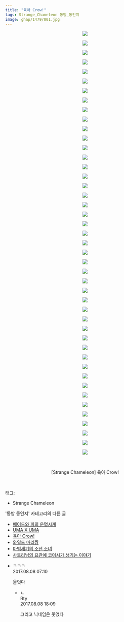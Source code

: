 ```yaml
---
title: "육아 Crow!"
tags: Strange_Chameleon 동방_동인지
image: ghap/1479/001.jpg
---
```

<div class="article">
<p style="text-align: center; clear: none; float: none;"><img src="{{ site.nasurl }}/ghap/1479/001.jpg"/></p>
<p style="text-align: center; clear: none; float: none;"><img src="{{ site.nasurl }}/ghap/1479/002.jpg"/></p>
<p style="text-align: center; clear: none; float: none;"><img src="{{ site.nasurl }}/ghap/1479/003.jpg"/></p>
<p style="text-align: center; clear: none; float: none;"><img src="{{ site.nasurl }}/ghap/1479/004.jpg"/></p>
<p style="text-align: center; clear: none; float: none;"><img src="{{ site.nasurl }}/ghap/1479/005.jpg"/></p>
<p style="text-align: center; clear: none; float: none;"><img src="{{ site.nasurl }}/ghap/1479/006.jpg"/></p>
<p style="text-align: center; clear: none; float: none;"><img src="{{ site.nasurl }}/ghap/1479/007.jpg"/></p>
<p style="text-align: center; clear: none; float: none;"><img src="{{ site.nasurl }}/ghap/1479/008.jpg"/></p>
<p style="text-align: center; clear: none; float: none;"><img src="{{ site.nasurl }}/ghap/1479/009.jpg"/></p>
<p style="text-align: center; clear: none; float: none;"><img src="{{ site.nasurl }}/ghap/1479/010.jpg"/></p>
<p style="text-align: center; clear: none; float: none;"><img src="{{ site.nasurl }}/ghap/1479/011.jpg"/></p>
<p style="text-align: center; clear: none; float: none;"><img src="{{ site.nasurl }}/ghap/1479/012.jpg"/></p>
<p style="text-align: center; clear: none; float: none;"><img src="{{ site.nasurl }}/ghap/1479/013.jpg"/></p>
<p style="text-align: center; clear: none; float: none;"><img src="{{ site.nasurl }}/ghap/1479/014.jpg"/></p>
<p style="text-align: center; clear: none; float: none;"><img src="{{ site.nasurl }}/ghap/1479/015.jpg"/></p>
<p style="text-align: center; clear: none; float: none;"><img src="{{ site.nasurl }}/ghap/1479/016.jpg"/></p>
<p style="text-align: center; clear: none; float: none;"><img src="{{ site.nasurl }}/ghap/1479/017.jpg"/></p>
<p style="text-align: center; clear: none; float: none;"><img src="{{ site.nasurl }}/ghap/1479/018.jpg"/></p>
<p style="text-align: center; clear: none; float: none;"><img src="{{ site.nasurl }}/ghap/1479/019.jpg"/></p>
<p style="text-align: center; clear: none; float: none;"><img src="{{ site.nasurl }}/ghap/1479/020.jpg"/></p>
<p style="text-align: center; clear: none; float: none;"><img src="{{ site.nasurl }}/ghap/1479/021.jpg"/></p>
<p style="text-align: center; clear: none; float: none;"><img src="{{ site.nasurl }}/ghap/1479/022.jpg"/></p>
<p style="text-align: center; clear: none; float: none;"><img src="{{ site.nasurl }}/ghap/1479/023.jpg"/></p>
<p style="text-align: center; clear: none; float: none;"><img src="{{ site.nasurl }}/ghap/1479/024.jpg"/></p>
<p style="text-align: center; clear: none; float: none;"><img src="{{ site.nasurl }}/ghap/1479/025.jpg"/></p>
<p style="text-align: center; clear: none; float: none;"><img src="{{ site.nasurl }}/ghap/1479/026.jpg"/></p>
<p style="text-align: center; clear: none; float: none;"><img src="{{ site.nasurl }}/ghap/1479/027.jpg"/></p>
<p style="text-align: center; clear: none; float: none;"><img src="{{ site.nasurl }}/ghap/1479/028.jpg"/></p>
<p style="text-align: center; clear: none; float: none;"><img src="{{ site.nasurl }}/ghap/1479/029.jpg"/></p>
<p style="text-align: center; clear: none; float: none;"><img src="{{ site.nasurl }}/ghap/1479/030.jpg"/></p>
<p style="text-align: center; clear: none; float: none;"><img src="{{ site.nasurl }}/ghap/1479/031.jpg"/></p>
<p style="text-align: center; clear: none; float: none;"><img src="{{ site.nasurl }}/ghap/1479/032.jpg"/></p>
<p style="text-align: center; clear: none; float: none;"><img src="{{ site.nasurl }}/ghap/1479/033.jpg"/></p>
<p style="text-align: center; clear: none; float: none;"><img src="{{ site.nasurl }}/ghap/1479/034.jpg"/></p>
<p style="text-align: center; clear: none; float: none;"><img src="{{ site.nasurl }}/ghap/1479/035.jpg"/></p>
<p style="text-align: center; clear: none; float: none;"><img src="{{ site.nasurl }}/ghap/1479/036.jpg"/></p>
<p style="text-align: center; clear: none; float: none;"><img src="{{ site.nasurl }}/ghap/1479/037.jpg"/></p>
<p style="text-align: center; clear: none; float: none;"><img src="{{ site.nasurl }}/ghap/1479/038.jpg"/></p>
<p style="text-align: center; clear: none; float: none;"><img src="{{ site.nasurl }}/ghap/1479/039.jpg"/></p>
<p style="text-align: center; clear: none; float: none;"><img src="{{ site.nasurl }}/ghap/1479/040.jpg"/></p>
<p style="text-align: center; clear: none; float: none;"><img src="{{ site.nasurl }}/ghap/1479/041.jpg"/></p>
<p style="text-align: center; clear: none; float: none;"><img src="{{ site.nasurl }}/ghap/1479/042.jpg"/></p>
<p style="text-align: center; clear: none; float: none;"><img src="{{ site.nasurl }}/ghap/1479/043.jpg"/></p>
<p style="text-align: center; clear: none; float: none;"><img src="{{ site.nasurl }}/ghap/1479/044.jpg"/></p>
<p style="text-align: center; clear: none; float: none;"><img src="{{ site.nasurl }}/ghap/1479/045.jpg"/></p>
<p style="text-align: center; clear: none; float: none;"><br/></p>
<p style="text-align: center; clear: none; float: none;">[Strange Chameleon] 육아 Crow!</p>
<p><br/></p>
</div><div class="tagTrail">
<p>태그: </p>
<ul>
<li>Strange Chameleon</li>
</ul>
</div><div class="another">
<p>'동방 동인지' 카테고리의 다른 글</p>
<ul>
<li><a href="/2016-08-11-ghap_1482">메이드와 피의 운명시계</a></li>
<li><a href="/2016-08-11-ghap_1481">UMA X UMA</a></li>
<li><a href="/2016-08-11-ghap_1479">육아 Crow!</a></li>
<li><a href="/2016-08-11-ghap_1478">와일드 마리쨩</a></li>
<li><a href="/2016-08-11-ghap_1476">마법세기의 소년 소녀</a></li>
<li><a href="/2016-08-10-ghap_1475">사토리님의 요관에 코이시가 생기는 이야기</a></li>
</ul>
</div><div class="cb_module cb_fluid">
<div class="cb_wrt cb_profile">
<div class="comment">
<ul>
<li class="cb_thumb_off" id="comment15054033">
<div class="cb_comment_area">
<div class="cb_info_area">
<div class="cb_section">
<span class="cb_nick_name">ㅋㅋㅋ</span>
</div>
<div class="cb_section">
<span class="cb_date">2017.08.08 07:10 </span>
</div>
</div>
<div class="cb_dsc_comment">
<p class="cb_dsc">
											울엇다
										</p>
</div>
<ul>
<li class="cb_thumb_off" id="comment15054374">
<span class="cb_bu_subnode">ㄴ</span>
<div class="cb_comment_area">
<div class="cb_info_area">
<div class="cb_section">
<span class="cb_nick_name">Rty</span>
</div>
<div class="cb_section">
<span class="cb_date">2017.08.08 18:09 </span>
</div>
</div>
<div class="cb_dsc_comment">
<p class="cb_dsc">
																그리고 닉네임은 웃었다
															</p>
</div>
</div>
</li>
</ul>
</div></li>
</ul>
</div>
</div><!-- commentList close -->
</div>